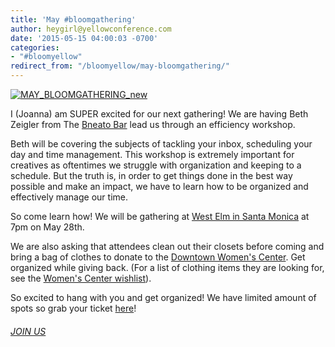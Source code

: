 ```yaml
---
title: 'May #bloomgathering'
author: heygirl@yellowconference.com
date: '2015-05-15 04:00:03 -0700'
categories:
- "#bloomyellow"
redirect_from: "/bloomyellow/may-bloomgathering/"
---
```


[![MAY_BLOOMGATHERING_new](http://yellowconference.com/wp-content/uploads/2015/05/MAY_BLOOMGATHERING_new3.jpg)](https://ti.to/yellowconference/may-bloom-gathering)  

I (Joanna) am SUPER excited for our next gathering! We are having Beth Zeigler from The [Bneato Bar](http://bneatobar.com/) lead us through an efficiency workshop.

Beth will be covering the subjects of tackling your inbox, scheduling your day and time management. This workshop is extremely important for creatives as oftentimes we struggle with organization and keeping to a schedule. But the truth is, in order to get things done in the best way possible and make an impact, we have to learn how to be organized and effectively manage our time.

So come learn how! We will be gathering at [West Elm in Santa Monica](http://www.westelm.com/stores/us/ca/santa-monica/) at 7pm on May 28th.

We are also asking that attendees clean out their closets before coming and bring a bag of clothes to donate to the [Downtown Women's Center](http://www.downtownwomenscenter.org/). Get organized while giving back. (For a list of clothing items they are looking for, see the [Women's Center wishlist](http://www.downtownwomenscenter.org/our_wishlist)).

So excited to hang with you and get organized! We have limited amount of spots so grab your ticket [here](https://ti.to/yellowconference/may-bloom-gathering)!

###### [JOIN US](https://ti.to/yellowconference/may-bloom-gathering)
